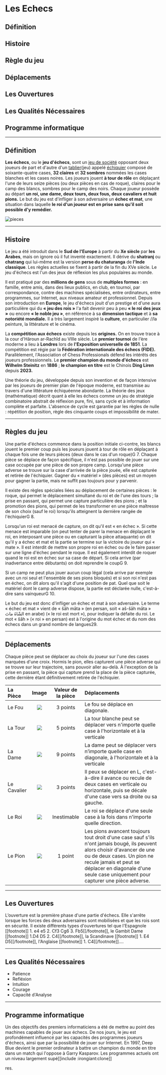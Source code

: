 # Les Echecs


## Définition 
## Histoire 
## Règle du jeu
## Déplacements
## Les Ouvertures
## Les Qualités Nécessaires
## Programme informatique

------

## **Définition**

**Les échecs**, ou le **jeu d'échecs**, sont un [jeu de société](https://fr.wikipedia.org/wiki/Jeu_de_soci%C3%A9t%C3%A9) opposant deux joueurs de part et d'autre d'un [tablier](https://fr.wikipedia.org/wiki/Tablier)(jeu) appelé [échiquier](https://fr.wikipedia.org/wiki/%C3%89Echiquier) composé de soixante-quatre cases, **32 claires** et **32 sombres** nommées les cases blanches et les cases noires. Les joueurs jouent __à tour de rôle__ en déplaçant l'une de leurs seize pièces (ou deux pièces en cas de roque), claires pour le camp des blancs, sombres pour le camp des noirs. Chaque joueur possède au départ **un roi, une dame, deux tours, deux fous, deux cavaliers et huit pions.** Le but du jeu est d'infliger à son adversaire un __échec et mat__, une situation dans laquelle **le roi d'un joueur est en prise sans qu'il soit possible d'y remédier.** 


![pieces](https://upload.wikimedia.org/wikipedia/commons/thumb/6/6f/ChessSet.jpg/220px-ChessSet.jpg)

------

## **Histoire**

Le jeu a été introduit dans le __Sud de l'Europe__ à partir du __Xe siècle__ par __les Arabes__, mais on ignore où il fut inventé exactement. Il dérive du **shatranj** ou **chatrang** qui lui-même est la version **perse du chaturanga** de **l'Inde classique**. Les règles actuelles se fixent à partir de la fin du XVe siècle. Le jeu d'échecs est l'un des jeux de réflexion les plus populaires au monde.

Il est pratiqué par des **millions de gens** sous de __multiples formes__ : en famille, entre amis, dans des lieux publics, en club, en tournoi, par correspondance, contre des machines spécialisées, entre ordinateurs, entre programmes, sur Internet, aux niveaux amateur et professionnel. Depuis son introduction en __Europe__, le jeu d'échecs jouit d'un prestige et d'une aura particulière qui du **« jeu des rois »** l'a fait devenir peu à peu **« le roi des jeux »** ou encore **« le noble jeu »**, en référence à sa __dimension tactique__ et à __sa notoriété mondiale.__ Il a très largement inspiré la **culture**, en particulier //la peinture, la littérature et le cinéma.

La **compétition aux échecs** existe depuis les __origines.__ On en trouve trace à la cour d'Hâroun ar-Rachîd au VIIIe siècle. Le __premier tournoi__ de l'ère moderne a lieu à __Londres__ lors de __l'Exposition universelle de 1851__. La compétition est régie par la **Fédération internationale des échecs (FIDE).** Parallèlement, l'Association of Chess Professionals défend les intérêts des joueurs professionnels. Le **premier champion du monde d'échecs** est __**Wilhelm Steinitz**__ en __1886__ ; **le champion en titre** est le Chinois __**Ding Liren**__ depuis __2023.__

Une théorie du jeu, développée depuis son invention et de façon intensive par les joueurs de premier plan de l'époque moderne, est transmise au travers d'une littérature échiquéenne abondante. La théorie des jeux (mathématique) décrit quant à elle les échecs comme un jeu de stratégie combinatoire abstrait de réflexion pure, fini, sans cycle et à information complète et parfaite. L'absence de cycle est garantie par les règles de nulle : répétition de position, règle des cinquante coups et impossibilité de mater. 

------

## **Règles du jeu**

Une partie d'échecs commence dans la position initiale ci-contre, les blancs jouent le premier coup puis les joueurs jouent à tour de rôle en déplaçant à chaque fois une de leurs pièces (deux dans le cas d'un roque)G 7. Chaque pièce se déplace de façon spécifique, il n'est pas possible de jouer sur une case occupée par une pièce de son propre camp. Lorsqu'une pièce adverse se trouve sur la case d'arrivée de la pièce jouée, elle est capturée et retirée de l'échiquier. Gagner du « matériel » (des pièces) est un moyen pour gagner la partie, mais ne suffit pas toujours pour y parvenir.

Il existe des règles spéciales liées au déplacement de certaines pièces : le roque, qui permet le déplacement simultané du roi et de l'une des tours ; la prise en passant, qui permet une capture particulière des pions ; et la promotion des pions, qui permet de les transformer en une pièce maîtresse de son choix (sauf le roi) lorsqu'ils atteignent la dernière rangée de l'échiquierG 8.

Lorsqu'un roi est menacé de capture, on dit qu'il est « en échec ». Si cette menace est imparable (on peut tenter de parer la menace en déplaçant le roi, en interposant une pièce ou en capturant la pièce attaquante) on dit qu'il y a échec et mat et la partie se termine sur la victoire du joueur qui « mate ». Il est interdit de mettre son propre roi en échec ou de le faire passer sur une ligne d'échec pendant le roque. Il est également interdit de roquer quand le roi est en échec sur sa case de départ. Si cela arrive (par inadvertance entre débutants) on doit reprendre le coupG 9.

Si un camp ne peut plus jouer aucun coup légal (cela arrive par exemple avec un roi seul et l'ensemble de ses pions bloqués) et si son roi n'est pas en échec, on dit alors qu'il s'agit d'une position de pat. Quel que soit le matériel dont le camp adverse dispose, la partie est déclarée nulle, c'est-à-dire sans vainqueurG 10.

Le but du jeu est donc d'infliger un échec et mat à son adversaire. Le terme « échec et mat » vient de « šāh māta » (en persan, soit « aš-šāh māta » الشّاهُ ماتَ en arabe) (« le roi est mort »), pour indiquer la défaite du roi. Le mot « šāh » (« roi » en persan) est à l'origine du mot échec et du nom des échecs dans un grand nombre de langues29. 

------

## **Déplacements**

Chaque pièce peut se déplacer au choix du joueur sur l'une des cases marquées d'une croix. Hormis le pion, elles capturent une pièce adverse qui se trouve sur leur trajectoire, sans pouvoir aller au-delà. À l'exception de la prise en passant, la pièce qui capture prend la place de la pièce capturée, cette dernière étant définitivement retirée de l'échiquier. 


| La Pièce  | Image| Valeur de la pièce | Déplacements|
|:-|:-:|:-:|:-|
| Le Fou| ![](https://upload.wikimedia.org/wikipedia/commons/thumb/b/b1/StauntonBishop2.jpg/120px-StauntonBishop2.jpg)        | 3 points | Le fou se déplace en diagonale.
| La Tour  | ![](https://upload.wikimedia.org/wikipedia/commons/thumb/7/79/StauntonRook2.jpg/120px-StauntonRook2.jpg)            |   5 points |La tour blanche peut se déplacer vers n'importe quelle case à l'horizontale et à la verticale
| La Dame  | ![](https://upload.wikimedia.org/wikipedia/commons/thumb/a/af/StauntonQueen2.jpg/120px-StauntonQueen2.jpg)          |    9 points |La dame peut se déplacer vers n’importe quelle case en diagonale, à l'horizontale et à la verticale
| Le Cavalier|![](https://upload.wikimedia.org/wikipedia/commons/thumb/0/0c/StauntonKnight2.jpg/110px-StauntonKnight2.jpg)|3 points |Il peux se déplacer en L, c'est-à-dire il avance ou recule de deux cases en verticale ou horizontale, puis se décale d'une case vers sa droite ou sa gauche.
| Le Roi|![](https://upload.wikimedia.org/wikipedia/commons/thumb/2/24/StauntonKing2.jpg/120px-StauntonKing2.jpg) |Inestimable |Le roi se déplace d'une seule case à la fois dans n'importe quelle direction.
| Le Pion |![](https://upload.wikimedia.org/wikipedia/commons/thumb/3/3d/StauntonPawn2.jpg/110px-StauntonPawn2.jpg) |1 point |Les pions avancent toujours tout droit d'une case sauf s'ils n'ont jamais bougé, ils peuvent alors choisir d'avancer de une ou de deux cases. Un pion ne recule jamais et peut se déplacer en diagonale d'une seule case uniquement pour capturer une pièce adverse.|

------

## **Les Ouvertures**

 L’ouverture est la première phase d'une partie d'échecs. Elle s'arrête lorsque les forces des deux adversaires sont mobilisées et que les rois sont en sécurité. Il existe différents types d'ouvertures tel que  l'Espagnole [[footnote]] 1. e4 e5 2. Cf3 Cg6 3. Fb5[[/footnote]], le Gambit Dame [[footnote]] 1.D4 D5 2. C4[[/footnote]], la Scandinave [[footnote]] 1. E4 D5[[/footnote]], l'Anglaise [[footnote]] 1. C4[[/footnote]].... 

------

## **Les Qualités Nécessaires**

* Patience
* Refléxion
* Intuition
* Courage
* Capacité d'Analyse

------

## **Programme informatique**

Un des objectifs des premiers informaticiens a été de mettre au point des machines capables de jouer aux échecs. De nos jours, le jeu est profondément influencé par les capacités des programmes joueurs d'échecs, ainsi que par la possibilité de jouer sur Internet. En 1997, Deep Blue devient le premier ordinateur à battre un champion du monde en titre dans un match qui l'oppose à Garry Kasparov. Les programmes actuels ont un niveau largement supé[[include :irongiant:clone]]

res.























